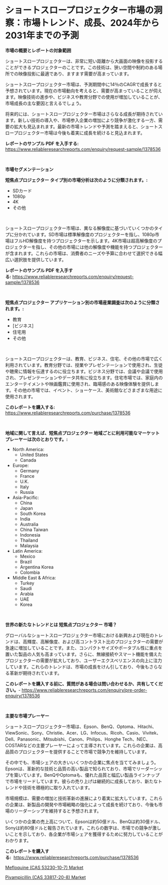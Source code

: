<p><h1>ショートスロープロジェクター市場の洞察：市場トレンド、成長、2024年から2031年までの予測</h1></p><p><strong>市場の概要とレポートの対象範囲</strong></p>
<p><p>ショートスロープロジェクターは、非常に短い距離から大画面の映像を投影することができるプロジェクターのことです。この技術は、狭い空間や制約のある場所での映像投影に最適であり、ますます需要が高まっています。</p><p>ショートスロープロジェクター市場は、予測期間中に14％のCAGRで成長すると予想されています。現在の市場動向を考えると、需要が高まっていることが伺えます。映像技術の進歩や、ビジネスや教育分野での使用が増加していることが、市場成長の主な要因と言えるでしょう。</p><p>将来的には、ショートスロープロジェクター市場はさらなる成長が期待されています。新しい技術の導入や、市場参入企業の増加により競争が激化する一方、需要の拡大も見込まれます。最新の市場トレンドや予測を踏まえると、ショートスロープロジェクター市場は今後も着実に成長を続けると見込まれます。</p></p>
<p><strong>レポートのサンプル PDF を入手する:</strong> <a href="https://www.reliableresearchreports.com/enquiry/request-sample/1378536">https://www.reliableresearchreports.com/enquiry/request-sample/1378536</a></p>
<p>&nbsp;</p>
<p><strong>市場セグメンテーション</strong></p>
<p><strong>短焦点プロジェクター タイプ別の市場分析は次のように分類されます。:</strong></p>
<p><ul><li>SDカード</li><li>1080p</li><li>4K</li><li>その他</li></ul></p>
<p>&nbsp;</p>
<p><p>ショートスロープロジェクター市場は、異なる解像度に基づいていくつかのタイプに分かれています。SD市場は標準解像度のプロジェクターを指し、1080p市場はフルHD解像度を持つプロジェクターを示します。4K市場は超高解像度のプロジェクターを指し、その他の市場には他の解像度や機能を持つプロジェクターが含まれます。これらの市場は、消費者のニーズや予算に合わせて選択できる幅広い選択肢を提供しています。</p></p>
<p><strong>レポートのサンプル PDF を入手する:</strong>&nbsp;<a href="https://www.reliableresearchreports.com/enquiry/request-sample/1378536">https://www.reliableresearchreports.com/enquiry/request-sample/1378536</a></p>
<p>&nbsp;</p>
<p><strong> 短焦点プロジェクター アプリケーション別の市場産業調査は次のように分類されます。:</strong></p>
<p><ul><li>教育</li><li>[ビジネス]</li><li>住宅用</li><li>その他</li></ul></p>
<p>&nbsp;</p>
<p><p>ショートスロープロジェクターは、教育、ビジネス、住宅、その他の市場で広く利用されています。教育分野では、授業やプレゼンテーションで使用され、生徒や聴衆に情報を伝達するのに役立ちます。ビジネス分野では、会議や会議で使用され、プレゼンテーションやデータ共有に役立ちます。住宅市場では、家庭内のエンターテイメントや映画鑑賞に使用され、臨場感のある映像体験を提供します。その他の市場では、イベント、ショーケース、美術館などさまざまな用途に使用されます。</p></p>
<p><strong>このレポートを購入する:</strong>&nbsp; <a href="https://www.reliableresearchreports.com/purchase/1378536">https://www.reliableresearchreports.com/purchase/1378536</a></p>
<p>&nbsp;</p>
<p><strong>地域に関して言えば、短焦点プロジェクター 地域ごとに利用可能なマーケットプレーヤーは次のとおりです。:</strong></p>
<p><ul>
    <li>
        North America:
        <ul>
            <li>United States</li>
            <li>Canada</li>
        </ul>
    </li>
    <li>
        Europe:
        <ul>
            <li>Germany</li>
            <li>France</li>
            <li>U.K.</li>
            <li>Italy</li>
            <li>Russia</li>
        </ul>
    </li>
    <li>
        Asia-Pacific:
        <ul>
            <li>China</li>
            <li>Japan</li>
            <li>South Korea</li>
            <li>India</li>
            <li>Australia</li>
            <li>China Taiwan</li>
            <li>Indonesia</li>
            <li>Thailand</li>
            <li>Malaysia</li>
        </ul>
    </li>
    <li>
        Latin America:
        <ul>
            <li>Mexico</li>
            <li>Brazil</li>
            <li>Argentina Korea</li>
            <li>Colombia</li>
        </ul>
    </li>
    <li>
        Middle East & Africa:
        <ul>
            <li>Turkey</li>
            <li>Saudi</li>
            <li>Arabia</li>
            <li>UAE</li>
            <li>Korea</li>
        </ul>
    </li>
    </ul></p>
<p>&nbsp;</p>
<p><strong>世界の新たなトレンドとは 短焦点プロジェクター 市場？</strong></p>
<p><p>グローバルなショートスロープロジェクター市場における新興および現在のトレンドは、高輝度、高解像度、および高コントラスト比のプロジェクターの需要が急速に増加していることです。また、コンパクトサイズやポータブル性に重点を置いた製品の人気も高まっています。さらに、無線接続やスマート機能を備えたプロジェクターの需要が拡大しており、ユーザーエクスペリエンスの向上に注力しています。これらのトレンドは、市場の成長をけん引しており、今後もさらなる革新が期待されています。</p></p>
<p><strong>このレポートを購入する前に、質問がある場合は問い合わせるか、共有してください。</strong>- <a href="https://www.reliableresearchreports.com/enquiry/pre-order-enquiry/1378536">https://www.reliableresearchreports.com/enquiry/pre-order-enquiry/1378536</a></p>
<p>&nbsp;</p>
<p><strong>主要な市場プレーヤー</strong></p>
<p><p>ショートスロープロジェクター市場は、Epson、BenQ、Optoma、Hitachi、ViewSonic、Sony、Christie、Acer、LG、Infocus、Ricoh、Casio、Vivitek、Dell、Panasonic、Mitsubishi、Canon、Philips、Honghe Tech、NEC、COSTARなどの主要プレーヤーによって主導されています。これらの企業は、高品質のプロジェクターを提供することで市場で競争力を維持しています。</p><p>その中でも、市場シェアの大きいいくつかの企業に焦点を当ててみましょう。Epsonは、革新的な技術と品質の高い製品で知られており、市場でリーダーシップを築いています。BenQやOptomaも、優れた品質と幅広い製品ラインナップで市場をリードしています。彼らの売り上げは継続的に成長しており、新たなトレンドや技術を積極的に取り入れています。</p><p>市場規模は、需要の増加と技術革新の進展により着実に拡大しています。これらの企業は、新製品の開発や市場戦略の強化によって成長を続けており、今後も市場のリーダーシップを維持すると予想されます。</p><p>いくつかの企業の売上高について、Epsonは約50億ドル、BenQは約30億ドル、Sonyは約80億ドルと報告されています。これらの数字は、市場での競争が激しいことを示しており、各企業が市場シェアを獲得するために努力していることがわかります。</p></p>
<p><strong>このレポートを購入する:</strong>&nbsp;&nbsp;<a href="https://www.reliableresearchreports.com/purchase/1378536">https://www.reliableresearchreports.com/purchase/1378536</a></p>
<p><p><a href="https://github.com/wusalecollins540tpqoz/Market-Research-Report-List-1/blob/main/mefloquine-cas-53230-10-7-market.md">Mefloquine (CAS 53230-10-7) Market</a></p><p><a href="https://github.com/kathiaseamanalvaradovlprc2h/Market-Research-Report-List-1/blob/main/pivampicillin-cas-33817-20-8-market.md">Pivampicillin (CAS 33817-20-8) Market</a></p></p>
